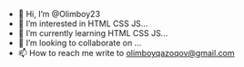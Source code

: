 - 👋 Hi, I’m @Olimboy23
- 👀 I’m interested in HTML CSS JS...
- 🌱 I’m currently learning HTML CSS JS...
- 💞️ I’m looking to collaborate on ...
- 📫 How to reach me write to olimboyqazoqov@gmail.com

<!---
Olimboy23/Olimboy23 is a ✨ special ✨ repository because its `README.md` (this file) appears on your GitHub profile.
You can click the Preview link to take a look at your changes.
--->
